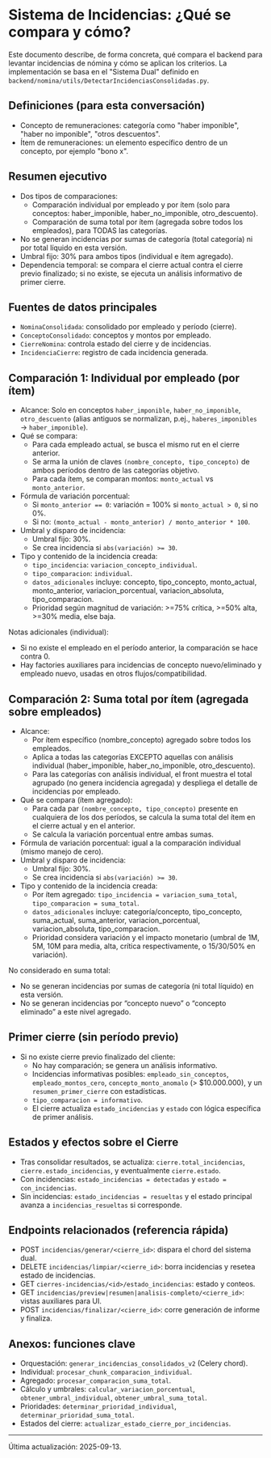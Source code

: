 # Sistema de Incidencias: ¿Qué se compara y cómo?

Este documento describe, de forma concreta, qué compara el backend para levantar incidencias de nómina y cómo se aplican los criterios. La implementación se basa en el "Sistema Dual" definido en `backend/nomina/utils/DetectarIncidenciasConsolidadas.py`.

## Definiciones (para esta conversación)

- Concepto de remuneraciones: categoría como "haber imponible", "haber no imponible", "otros descuentos".
- Ítem de remuneraciones: un elemento específico dentro de un concepto, por ejemplo "bono x".

## Resumen ejecutivo

- Dos tipos de comparaciones:
  - Comparación individual por empleado y por ítem (solo para conceptos: haber_imponible, haber_no_imponible, otro_descuento).
  - Comparación de suma total por ítem (agregada sobre todos los empleados), para TODAS las categorías.
- No se generan incidencias por sumas de categoría (total categoría) ni por total líquido en esta versión.
- Umbral fijo: 30% para ambos tipos (individual e ítem agregado).
- Dependencia temporal: se compara el cierre actual contra el cierre previo finalizado; si no existe, se ejecuta un análisis informativo de primer cierre.

## Fuentes de datos principales

- `NominaConsolidada`: consolidado por empleado y período (cierre).
- `ConceptoConsolidado`: conceptos y montos por empleado.
- `CierreNomina`: controla estado del cierre y de incidencias.
- `IncidenciaCierre`: registro de cada incidencia generada.

## Comparación 1: Individual por empleado (por ítem)

- Alcance: Solo en conceptos `haber_imponible`, `haber_no_imponible`, `otro_descuento` (alias antiguos se normalizan, p.ej., `haberes_imponibles` → `haber_imponible`).
- Qué se compara:
  - Para cada empleado actual, se busca el mismo rut en el cierre anterior.
  - Se arma la unión de claves `(nombre_concepto, tipo_concepto)` de ambos períodos dentro de las categorías objetivo.
  - Para cada ítem, se comparan montos: `monto_actual` vs `monto_anterior`.
- Fórmula de variación porcentual:
  - Si `monto_anterior == 0`: variación = 100% si `monto_actual > 0`, si no 0%.
  - Si no: `(monto_actual - monto_anterior) / monto_anterior * 100`.
- Umbral y disparo de incidencia:
  - Umbral fijo: 30%.
  - Se crea incidencia si `abs(variación) >= 30`.
- Tipo y contenido de la incidencia creada:
  - `tipo_incidencia`: `variacion_concepto_individual`.
  - `tipo_comparacion`: `individual`.
  - `datos_adicionales` incluye: concepto, tipo_concepto, monto_actual, monto_anterior, variacion_porcentual, variacion_absoluta, tipo_comparacion.
  - Prioridad según magnitud de variación: >=75% crítica, >=50% alta, >=30% media, else baja.

Notas adicionales (individual):
- Si no existe el empleado en el período anterior, la comparación se hace contra 0.
- Hay factories auxiliares para incidencias de concepto nuevo/eliminado y empleado nuevo, usadas en otros flujos/compatibilidad.

## Comparación 2: Suma total por ítem (agregada sobre empleados)

- Alcance:
  - Por ítem específico (nombre_concepto) agregado sobre todos los empleados.
  - Aplica a todas las categorías EXCEPTO aquellas con análisis individual (haber_imponible, haber_no_imponible, otro_descuento).
  - Para las categorías con análisis individual, el front muestra el total agrupado (no genera incidencia agregada) y despliega el detalle de incidencias por empleado.
- Qué se compara (ítem agregado):
  - Para cada par `(nombre_concepto, tipo_concepto)` presente en cualquiera de los dos períodos, se calcula la suma total del ítem en el cierre actual y en el anterior.
  - Se calcula la variación porcentual entre ambas sumas.
- Fórmula de variación porcentual: igual a la comparación individual (mismo manejo de cero).
- Umbral y disparo de incidencia:
  - Umbral fijo: 30%.
  - Se crea incidencia si `abs(variación) >= 30`.
- Tipo y contenido de la incidencia creada:
  - Por ítem agregado: `tipo_incidencia = variacion_suma_total`, `tipo_comparacion = suma_total`.
  - `datos_adicionales` incluye: categoría/concepto, tipo_concepto, suma_actual, suma_anterior, variacion_porcentual, variacion_absoluta, tipo_comparacion.
  - Prioridad considera variación y el impacto monetario (umbral de 1M, 5M, 10M para media, alta, crítica respectivamente, o 15/30/50% en variación).

No considerado en suma total:
- No se generan incidencias por sumas de categoría (ni total líquido) en esta versión.
- No se generan incidencias por “concepto nuevo” o “concepto eliminado” a este nivel agregado.

## Primer cierre (sin período previo)

- Si no existe cierre previo finalizado del cliente:
  - No hay comparación; se genera un análisis informativo.
  - Incidencias informativas posibles: `empleado_sin_conceptos`, `empleado_montos_cero`, `concepto_monto_anomalo` (> $10.000.000), y un `resumen_primer_cierre` con estadísticas.
  - `tipo_comparacion = informativo`.
  - El cierre actualiza `estado_incidencias` y `estado` con lógica específica de primer análisis.

## Estados y efectos sobre el Cierre

- Tras consolidar resultados, se actualiza: `cierre.total_incidencias`, `cierre.estado_incidencias`, y eventualmente `cierre.estado`.
- Con incidencias: `estado_incidencias = detectadas` y `estado = con_incidencias`.
- Sin incidencias: `estado_incidencias = resueltas` y el estado principal avanza a `incidencias_resueltas` si corresponde.

## Endpoints relacionados (referencia rápida)

- POST `incidencias/generar/<cierre_id>`: dispara el chord del sistema dual.
- DELETE `incidencias/limpiar/<cierre_id>`: borra incidencias y resetea estado de incidencias.
- GET `cierres-incidencias/<id>/estado_incidencias`: estado y conteos.
- GET `incidencias/preview|resumen|analisis-completo/<cierre_id>`: vistas auxiliares para UI.
- POST `incidencias/finalizar/<cierre_id>`: corre generación de informe y finaliza.

## Anexos: funciones clave

- Orquestación: `generar_incidencias_consolidados_v2` (Celery chord).
- Individual: `procesar_chunk_comparacion_individual`.
- Agregado: `procesar_comparacion_suma_total`.
- Cálculo y umbrales: `calcular_variacion_porcentual`, `obtener_umbral_individual`, `obtener_umbral_suma_total`.
- Prioridades: `determinar_prioridad_individual`, `determinar_prioridad_suma_total`.
- Estados del cierre: `actualizar_estado_cierre_por_incidencias`.

---

Última actualización: 2025-09-13.
